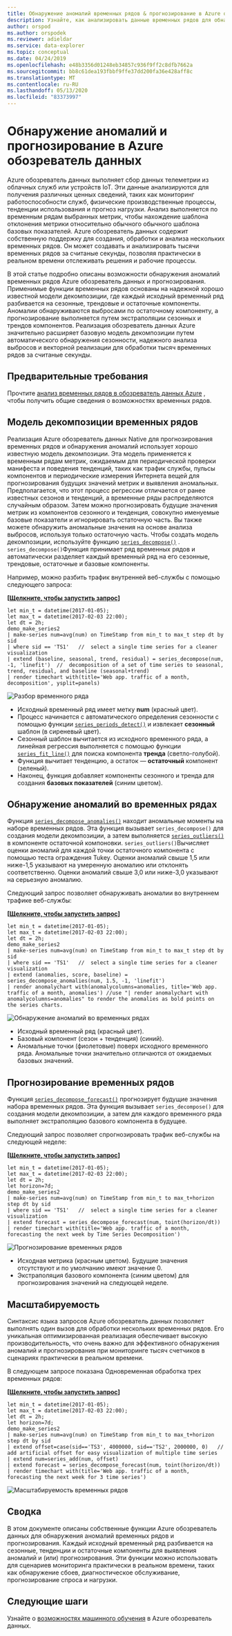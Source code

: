 ```yaml
---
title: Обнаружение аномалий временных рядов & прогнозирование в Azure обозреватель данных
description: Узнайте, как анализировать данные временных рядов для обнаружения аномалий и прогнозирования с помощью Azure обозреватель данных.
author: orspod
ms.author: orspodek
ms.reviewer: adieldar
ms.service: data-explorer
ms.topic: conceptual
ms.date: 04/24/2019
ms.openlocfilehash: e48b3356d01248eb34857c936f9ff2c8dfb7662a
ms.sourcegitcommit: bb8c61dea193fbbf9ffe37dd200fa36e428aff8c
ms.translationtype: MT
ms.contentlocale: ru-RU
ms.lasthandoff: 05/13/2020
ms.locfileid: "83373997"
---
```

# <a name="anomaly-detection-and-forecasting-in-azure-data-explorer"></a>Обнаружение аномалий и прогнозирование в Azure обозреватель данных

Azure обозреватель данных выполняет сбор данных телеметрии из облачных служб или устройств IoT. Эти данные анализируются для получения различных ценных сведений, таких как мониторинг работоспособности служб, физические производственные процессы, тенденции использования и прогноз нагрузки. Анализ выполняется по временным рядам выбранных метрик, чтобы нахождение шаблона отклонения метрики относительно обычного обычного шаблона базовых показателей. Azure обозреватель данных содержит собственную поддержку для создания, обработки и анализа нескольких временных рядов. Он может создавать и анализировать тысячи временных рядов за считаные секунды, позволяя практически в реальном времени отслеживать решения и рабочие процессы.

В этой статье подробно описаны возможности обнаружения аномалий временных рядов Azure обозреватель данных и прогнозирования. Применимые функции временных рядов основаны на надежной хорошо известной модели декомпозиции, где каждый исходный временный ряд разбивается на сезонные, трендовые и остаточные компоненты. Аномалии обнаруживаются выбросами по остаточному компоненту, а прогнозирование выполняется путем экстраполяции сезонных и трендов компонентов. Реализация обозреватель данных Azure значительно расширяет базовую модель декомпозиции путем автоматического обнаружения сезонности, надежного анализа выбросов и векторной реализации для обработки тысяч временных рядов за считаные секунды.

## <a name="prerequisites"></a>Предварительные требования

Прочтите [анализ временных рядов в обозреватель данных Azure](time-series-analysis.md) , чтобы получить общие сведения о возможностях временных рядов.

## <a name="time-series-decomposition-model"></a>Модель декомпозиции временных рядов

Реализация Azure обозреватель данных Native для прогнозирования временных рядов и обнаружения аномалий использует хорошо известную модель декомпозиции. Эта модель применяется к временным рядам метрик, ожидаемым для периодической проверки манифеста и поведения тенденций, таких как трафик службы, пульсы компонентов и периодические измерения Интернета вещей для прогнозирования будущих значений метрик и выявления аномальных. Предполагается, что этот процесс регрессии отличается от ранее известных сезонов и тенденций, а временные ряды распределяются случайным образом. Затем можно прогнозировать будущие значения метрик из компонентов сезонного и тенденция, совокупно именуемые базовые показатели и игнорировать остаточную часть. Вы также можете обнаружить аномальные значения на основе анализа выбросов, используя только остаточную часть.
Чтобы создать модель декомпозиции, используйте функцию [`series_decompose()`](kusto/query/series-decomposefunction.md) . `series_decompose()`Функция принимает ряд временных рядов и автоматически разделяет каждый временный ряд на его сезонные, трендовые, остаточные и базовые компоненты. 

Например, можно разбить трафик внутренней веб-службы с помощью следующего запроса:

**\[**[**Щелкните, чтобы запустить запрос**](https://dataexplorer.azure.com/clusters/help/databases/Samples?query=H4sIAAAAAAAAA3WQ3WrDMAyF7/sUukvCnDXJGIOVPEULuwxqoixm/gm2+jf28JObFjbYrmyho3M+yRCD1a5jaGFAJtaW8qaqX8qqLqvnYrMySYHnvxRNWT1B07xW1U03JFEzbVYDWd9Z/KAuUtAUm9UXpLJcSnAH2+LxPZe3AO9gJ6ZbRjvDGLy9EbG/BUemOXnvLxD1AOJ1mijQtWhbyHbbOgOA9RogkqGeAaXn3g1BooVb6OiDNHpD6CjAUccDGv2JrL0TSzozuQHyPYqHdqRkDKN3aBRwkJaCQJIoQ4VsuXh2A/Xezj5SWkVBWSvI0vSoOSsWpLtEpyDwY4KTW8nnJ5ws+2+eAhSyOxjkd+HDVVcIfHplp2TYTxgYTpqnnDUbarM32gPO86PY4jjqfmGw3vGkftNlCi5xNprbWW5kYvENQQnqDh8CAAA=)**\]**

```kusto
let min_t = datetime(2017-01-05);
let max_t = datetime(2017-02-03 22:00);
let dt = 2h;
demo_make_series2
| make-series num=avg(num) on TimeStamp from min_t to max_t step dt by sid 
| where sid == 'TS1'   //  select a single time series for a cleaner visualization
| extend (baseline, seasonal, trend, residual) = series_decompose(num, -1, 'linefit')  //  decomposition of a set of time series to seasonal, trend, residual, and baseline (seasonal+trend)
| render timechart with(title='Web app. traffic of a month, decomposition', ysplit=panels)
```

![Разбор временного ряда](media/anomaly-detection/series-decompose-timechart.png)

* Исходный временный ряд имеет метку **num** (красный цвет). 
* Процесс начинается с автоматического определения сезонности с помощью функции [`series_periods_detect()`](kusto/query/series-periods-detectfunction.md) и извлекает **сезонный** шаблон (в сиреневый цвет).
* Сезонный шаблон вычитается из исходного временного ряда, а линейная регрессия выполняется с помощью функции [`series_fit_line()`](kusto/query/series-fit-linefunction.md) для поиска компонента **тренда** (светло-голубой).
* Функция вычитает тенденцию, а остаток — **остаточный** компонент (зеленый).
* Наконец, функция добавляет компоненты сезонного и тренда для создания **базовых показателей** (синим цветом).

## <a name="time-series-anomaly-detection"></a>Обнаружение аномалий во временных рядах

Функция [`series_decompose_anomalies()`](kusto/query/series-decompose-anomaliesfunction.md) находит аномальные моменты на наборе временных рядов. Эта функция вызывает `series_decompose()` для создания модели декомпозиции, а затем выполняется [`series_outliers()`](kusto/query/series-outliersfunction.md) в компоненте остаточной компоновки. `series_outliers()`Вычисляет оценки аномалий для каждой точки остаточного компонента с помощью теста ограждения Tukey. Оценки аномалий свыше 1,5 или ниже-1,5 указывают на умеренную аномалию или отклонять соответственно. Оценки аномалий свыше 3,0 или ниже-3,0 указывают на серьезную аномалию. 

Следующий запрос позволяет обнаруживать аномалии во внутреннем трафике веб-службы:

**\[**[**Щелкните, чтобы запустить запрос**](https://dataexplorer.azure.com/clusters/help/databases/Samples?query=H4sIAAAAAAAAA3WR3W7CMAyF73mKI25KpRbaTmjSUJ8CpF1WoXVptPxUifmb9vBLoGO7GFeR7ePv2I4ihpamYdToBBNLTYuqKF/zosyLdbqZqagQl/8UVV68oKreimLSdVFUDZtZR9o2WnxQ48lJ8tXsCzHM7yHMUdfidFiEN4U12AXoloUe0Turp4nYTsaeaYzs/RVedgis80CObkFdI9ltywTAagV4UtQyRKiZgyLEaTGZ9taFQqtIGHI4SX8USn4KltYEJF2YTIeFMFaHPPkMvrWOMuxFoEpDaVjujmo6aq0erafmIY+7ZCiX6wx5mSGJHb3kJA1sF8jB8q69toNwjLPkYfGTseqoja//eLNkRXXyTnuIcVyCneh72cL2YQdtDQ8ZHvIkDcsfPWH+3AvPvObx0FMXD/RLhfDYW9VhtNKwj/8U69M1b2S//AbRUQMWQQIAAA==)**\]**

```kusto
let min_t = datetime(2017-01-05);
let max_t = datetime(2017-02-03 22:00);
let dt = 2h;
demo_make_series2
| make-series num=avg(num) on TimeStamp from min_t to max_t step dt by sid 
| where sid == 'TS1'   //  select a single time series for a cleaner visualization
| extend (anomalies, score, baseline) = series_decompose_anomalies(num, 1.5, -1, 'linefit')
| render anomalychart with(anomalycolumns=anomalies, title='Web app. traffic of a month, anomalies') //use "| render anomalychart with anomalycolumns=anomalies" to render the anomalies as bold points on the series charts.
```

![Обнаружение аномалий во временных рядах](media/anomaly-detection/series-anomaly-detection.png)

* Исходный временный ряд (красный цвет). 
* Базовый компонент (сезон + тенденция) (синий).
* Аномальные точки (фиолетовые) поверх исходного временного ряда. Аномальные точки значительно отличаются от ожидаемых базовых значений.

## <a name="time-series-forecasting"></a>Прогнозирование временных рядов

Функция [`series_decompose_forecast()`](kusto/query/series-decompose-forecastfunction.md) прогнозирует будущие значения набора временных рядов. Эта функция вызывает `series_decompose()` для создания модели декомпозиции, а затем для каждого временного ряда выполняет экстраполяцию базового компонента в будущее.

Следующий запрос позволяет спрогнозировать трафик веб-службы на следующей неделе:

**\[**[**Щелкните, чтобы запустить запрос**](https://dataexplorer.azure.com/clusters/help/databases/Samples?query=H4sIAAAAAAAAA22QzW6DMBCE73mKuQFqKISqitSIW98gkXpEDl5iK9hG9uanUR++dqE99YRGO8x845EYRtuO0UIKJtaG8qbebMt6U9avxW41Joe4/+doyvoFTfNW14tPJlOjZqGc1w9n263crSQZ1xlxpi6Q1xSa1ReSLGcJezGtuJ7y+C3gLA6xZM/CTBi8MwshuxnkaUlGYJpS5/ETQUvEzJsiTz+ibZEd9psMQFUBgUbqGSLe7GkkpBVYygfn46EfSVjyuOpwEaN+CNbOxki6M1mZTNSLkAbOv3WSemcmF6j7vSX8dcTUlvOFsZJcFDHFx4wYnmp7JTzjplnlrHmkNvugI8Q0PYO9GAbdww0RyDjLav1XHLnBimAjEG5E5zQ7vRP284x36hOOTtxZ8Q3The8P2QEAAA==)**\]**

```kusto
let min_t = datetime(2017-01-05);
let max_t = datetime(2017-02-03 22:00);
let dt = 2h;
let horizon=7d;
demo_make_series2
| make-series num=avg(num) on TimeStamp from min_t to max_t+horizon step dt by sid 
| where sid == 'TS1'   //  select a single time series for a cleaner visualization
| extend forecast = series_decompose_forecast(num, toint(horizon/dt))
| render timechart with(title='Web app. traffic of a month, forecasting the next week by Time Series Decomposition')
```

![Прогнозирование временных рядов](media/anomaly-detection/series-forecasting.png)

* Исходная метрика (красным цветом). Будущие значения отсутствуют и по умолчанию имеют значение 0.
* Экстраполяция базового компонента (синим цветом) для прогнозирования значений на следующей неделе.

## <a name="scalability"></a>Масштабируемость

Синтаксис языка запросов Azure обозреватель данных позволяет выполнять один вызов для обработки нескольких временных рядов. Его уникальная оптимизированная реализация обеспечивает высокую производительность, что очень важно для эффективного обнаружения аномалий и прогнозирования при мониторинге тысяч счетчиков в сценариях практически в реальном времени.

В следующем запросе показана Одновременная обработка трех временных рядов:

**\[**[**Щелкните, чтобы запустить запрос**](https://dataexplorer.azure.com/clusters/help/databases/Samples?query=H4sIAAAAAAAAA21Qy26DMBC85yvmFlChcUirSI34ikTqETl4KVawjfDmqX587UCaHuqLtePxPLYjhtG2YpRQkom1oaQQy3Uulrl4TzezLjLk5T9GkYsViuJDiImnIqlox6F1g745W67VZqbIuMrIA1WeBk2+mH0jjvk4wh5NKU9fSbhTOItdMNmyND2awZkpIbsxyMukDM/UR8/9FV6rIEkXJqvgmsYTl7X0lISHspzvtqt5hjdxPxkeYBHA4gGKFMBiAUilIAfWja617CY1NG4ASX/FSfuj7PRNsg4ZXANz7Fj3HSGuBmOjZ5hYbcSqIBwbZpNk+iQFcQpx4/omrqLamd55qh5v41d22nIybWChOI0qQ9Cg4e5ftyE6zprbhDV3VM4/aQ/Z96/gQTahU4wsYZzlNvs11vYL3BJsCIQz0eHed/W30jz9AUEBI0ktAgAA)**\]**

```kusto
let min_t = datetime(2017-01-05);
let max_t = datetime(2017-02-03 22:00);
let dt = 2h;
let horizon=7d;
demo_make_series2
| make-series num=avg(num) on TimeStamp from min_t to max_t+horizon step dt by sid
| extend offset=case(sid=='TS3', 4000000, sid=='TS2', 2000000, 0)   //  add artificial offset for easy visualization of multiple time series
| extend num=series_add(num, offset)
| extend forecast = series_decompose_forecast(num, toint(horizon/dt))
| render timechart with(title='Web app. traffic of a month, forecasting the next week for 3 time series')
```

![Масштабируемость временных рядов](media/anomaly-detection/series-scalability.png)

## <a name="summary"></a>Сводка

В этом документе описаны собственные функции Azure обозреватель данных для обнаружения аномалий временных рядов и прогнозирования. Каждый исходный временный ряд разбивается на сезонные, тенденции и остаточные компоненты для выявления аномалий и (или) прогнозирования. Эти функции можно использовать для сценариев мониторинга практически в реальном времени, таких как обнаружение сбоев, диагностическое обслуживание, прогнозирование спроса и нагрузки.

## <a name="next-steps"></a>Следующие шаги

Узнайте о [возможностях машинного обучения](machine-learning-clustering.md) в Azure обозреватель данных.
